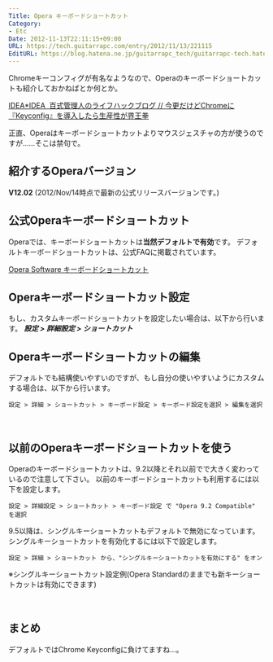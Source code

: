 ```yaml
---
Title: Opera キーボードショートカット
Category:
- Etc
Date: 2012-11-13T22:11:15+09:00
URL: https://tech.guitarrapc.com/entry/2012/11/13/221115
EditURL: https://blog.hatena.ne.jp/guitarrapc_tech/guitarrapc-tech.hatenablog.com/atom/entry/11696248318757675990
---
```


<p>Chromeキーコンフィグが有名なようなので、Operaのキーボードショートカットも紹介しておかねばとか何とか。</p>
<p><a href="http://www.ideaxidea.com/archives/2012/11/keyconfig_chrome.html">IDEA*IDEA  百式管理人のライフハックブログ // 今更だけどChromeに『Keyconfig』を導入したら生産性が界王拳</a>  </p>
<p>正直、Operaはキーボードショートカットよりマウスジェスチャの方が使うのですが……そこは禁句で。   </p>
<h2>紹介するOperaバージョン</h2>
<p><strong>V12.02</strong> (2012/Nov/14時点で最新の公式リリースバージョンです。)   </p>
<h2>公式Operaキーボードショートカット</h2>
<p>Operaでは、キーボードショートカットは<strong>当然デフォルトで有効</strong>です。 デフォルトキーボードショートカットは、公式FAQに掲載されています。</p>
<p><a href="http://help.opera.com/Windows/9.64/ja/keyboard.html">Opera Software キーボードショートカット</a>  </p>
<h2>Operaキーボードショートカット設定</h2>
<p>もし、カスタムキーボードショートカットを設定したい場合は、以下から行います。 <em><strong>設定 &gt; 詳細設定 &gt; ショートカット</strong></em></p>
<h2>Operaキーボードショートカットの編集</h2>
<p>デフォルトでも結構使いやすいのですが、もし自分の使いやすいようにカスタムする場合は、以下から行います。</p>
<p><code>設定 &gt; 詳細 &gt; ショートカット &gt; キーボード設定 &gt; キーボード設定を選択 &gt; 編集を選択</code></p>
<p> </p>
<h2>以前のOperaキーボードショートカットを使う</h2>
<p>Operaのキーボードショートカットは、9.2以降とそれ以前でで大きく変わっているので注意して下さい。 以前のキーボードショートカットも利用するには以下を設定します。</p>
<p><code>設定 &gt; 詳細設定 &gt; ショートカット &gt; キーボード設定 で "Opera 9.2 Compatible" を選択</code></p>
<p>9.5以降は、シングルキーショートカットもデフォルトで無効になっています。 シングルキーショートカットを有効化するには以下で設定します。</p>
<p><code>設定 &gt; 詳細 &gt; ショートカット から、"シングルキーショートカットを有効にする" をオン</code></p>
<p>※シングルキーショートカット設定例(Opera Standardのままでも新キーショートカットは有効にできます)</p>
<p> </p>
<h2>まとめ</h2>
<p>デフォルトではChrome Keyconfigに負けてますね…。</p>
